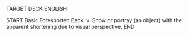 TARGET DECK
ENGLISH

START
Basic
Foreshorten
Back: v. Show or portray (an object) with the apparent shortening due to visual perspective.
END
